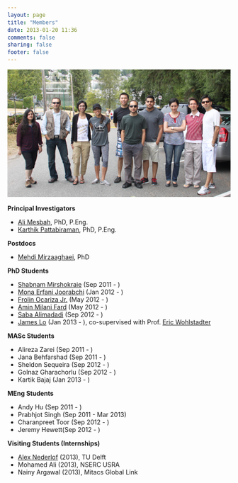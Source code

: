 ```yaml
---
layout: page
title: "Members"
date: 2013-01-20 11:36
comments: false
sharing: false
footer: false
---
```


<img src="/members/group-photo.png" border="0"/>

<strong>Principal Investigators</strong>


<ul>
	<li><a href="http://www.ece.ubc.ca/~amesbah/">Ali Mesbah</a>, PhD, P.Eng.</li>
	<li><a href="http://blogs.ubc.ca/karthik/">Karthik Pattabiraman</a>, PhD, P.Eng.</li>
</ul>


<strong>Postdocs</strong>

<ul>
	<li><a href="
	http://www.ece.ubc.ca/~mehdi/">Mehdi Mirzaaghaei</a>, PhD</li>
</ul>


<strong>PhD Students</strong>

<ul>
	<li>
		<a href="http://www.ece.ubc.ca/~shabnamm/">Shabnam Mirshokraie</a> (Sep 2011 - )</li>
	<li>
		<a href="http://www.ece.ubc.ca/~merfani/">Mona Erfani Joorabchi</a> (Jan 2012 - )</li>
	<li>
		<a href="http://ece.ubc.ca/~frolino/">Frolin Ocariza Jr.</a> (May 2012 - )</li>
	<li>
		<a href="http://www.ece.ubc.ca/~aminmf/">Amin Milani Fard</a> (May 2012 - )</li>
	<li>
		<a href="http://www.ece.ubc.ca/~saba/">Saba Alimadadi</a> (Sep 2012 - )</li>
	<li>
		<a href="http://www.cs.ubc.ca/~tklo/">James Lo</a> (Jan 2013 - ), co-supervised with Prof. <a href="http://www.cs.ubc.ca/~wohlstad/">Eric Wohlstadter</a></p></li> 

</ul>

<strong>MASc Students</strong></p>
<ul>
	<li>
		Alireza Zarei (Sep 2011 - )</li>
	<li>
		Jana Behfarshad (Sep 2011 - )</li>
	<li>
		Sheldon&nbsp;Sequeira (Sep 2012 - )</li>
	<li>
		Golnaz Gharachorlu (Sep 2012 - )</li>
	<li>
		Kartik Bajaj (Jan 2013 - )</li>
		
</ul>


<strong>MEng Students</strong>
<ul>
	<li>
		Andy Hu (Sep 2011 - )</li>
	<li>
		Prabhjot Singh (Sep 2011 - Mar 2013)</li>
	<li>
		Charanpreet Toor (Sep 2012 - )</li>
	<li>
		Jeremy Hewett(Sep 2012 - )</li>
</ul>

<strong>Visiting Students (Internships)</strong>
<ul>
	<li><a href="http://alex.nederlof.com">Alex Nederlof</a> (2013), TU Delft</li>
	<li>Mohamed Ali (2013), NSERC USRA</li>
	<li>Nainy Argawal (2013), Mitacs Global Link</li>
</ul>


<p>

